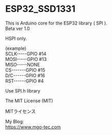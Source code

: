 # ESP32_SSD1331
This is Arduino core for the ESP32 library ( SPI ).  
Beta ver 1.0  
  
HSPI only.  
  
(example)  
SCLK-----GPIO #14  
MOSI-----GPIO #13  
MISO-----NONE  
CS-------GPIO #15  
D/C------GPIO #16  
RST------GPIO #4  
  
Use SPI.h library  
  
The MIT License (MIT)  
  
MITライセンス  
  
My Blog:  
https://www.mgo-tec.com
